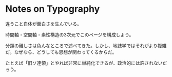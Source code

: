 # Notes on Typography

違うこと自体が面白さを生んでいる。

時間軸・空間軸・素性構造の3次元でこのページを構成しよう。

分類の難しさは色んなところで述べてきた。しかし、地誌学ではそれがより複雑だ。なぜなら、どうしても思想が関わってくるからだ。

たとえば「旧ソ連領」とやれば非常に単純化できるが、政治的には許されないだろう。